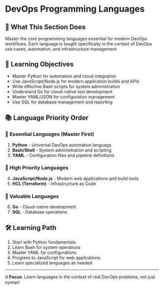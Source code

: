 # DevOps Programming Languages

## 📖 What This Section Does
Master the core programming languages essential for modern DevOps workflows. Each language is taught specifically in the context of DevOps use cases, automation, and infrastructure management.

## 🎯 Learning Objectives
- Master Python for automation and cloud integration
- Use JavaScript/Node.js for modern application builds and APIs
- Write effective Bash scripts for system administration
- Understand Go for cloud-native tool development
- Master YAML/JSON for configuration management
- Use SQL for database management and reporting

## 📚 Language Priority Order

### **🥇 Essential Languages (Master First)**
1. **Python** - Universal DevOps automation language
2. **Bash/Shell** - System administration and scripting
3. **YAML** - Configuration files and pipeline definitions

### **🥈 High Priority Languages**
4. **JavaScript/Node.js** - Modern web applications and build tools
5. **HCL (Terraform)** - Infrastructure as Code

### **🥉 Valuable Languages**
6. **Go** - Cloud-native development
7. **SQL** - Database operations

## 🛠️ Learning Path
1. Start with Python fundamentals
2. Learn Bash for system operations
3. Master YAML for configurations
4. Progress to JavaScript for web applications
5. Learn specialized languages as needed

---

**💡 Focus**: Learn languages in the context of real DevOps problems, not just syntax! 